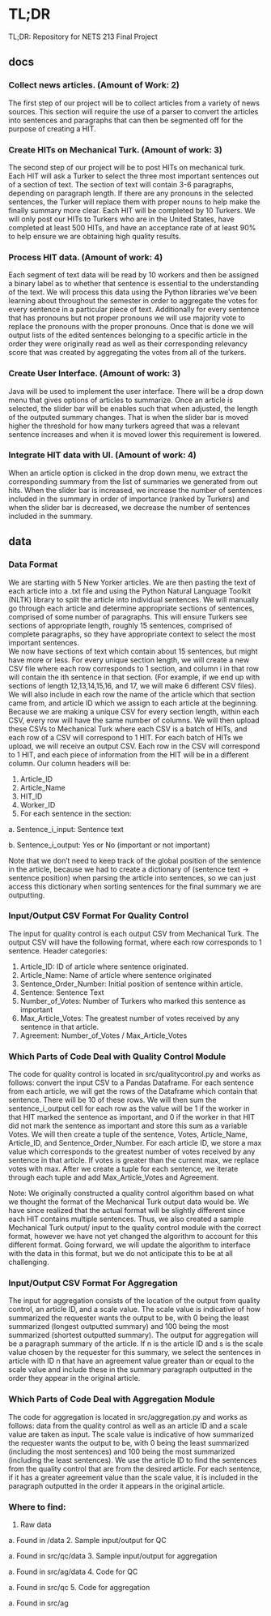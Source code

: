 # TL;DR 
TL;DR: Repository for NETS 213 Final Project

## docs

### Collect news articles.  (Amount of Work: 2)
The first step of our project will be to collect articles from a variety of news sources. This section will require the use of a parser to convert the articles into sentences and paragraphs that can then be segmented off for the purpose of creating a HIT. 

### Create HITs on Mechanical Turk. (Amount of work: 3)
The second step of our project will be to post HITs on mechanical turk.  Each HIT will ask a Turker to select the three most important sentences out of a section of text.  The section of text will contain 3-6 paragraphs, depending on paragraph length.  If there are any pronouns in the selected sentences, the Turker will replace them with proper nouns to help make the finally summary more clear.  Each HIT will be completed by 10 Turkers.  We will only post our HITs to Turkers who are in the United States, have completed at least 500 HITs, and have an acceptance rate of at least 90% to help ensure we are obtaining high quality results. 

### Process HIT data. (Amount of work: 4)
Each segment of text data will be read by 10 workers and then be assigned a binary label as to whether that sentence is essential to the understanding of the text. We will process this data using the Python libraries we’ve been learning about throughout the semester in order to aggregate the votes for every sentence in a particular piece of text. Additionally for every sentence that has pronouns but not proper pronouns we will use majority vote to replace the pronouns with the proper pronouns. Once that is done we will output lists of the edited sentences belonging to a specific article in the order they were originally read as well as their corresponding relevancy score that was created by aggregating the votes from all of the turkers. 

### Create User Interface. (Amount of work: 3)
Java will be used to implement the user interface. There will be a drop down menu that gives options of articles to summarize. Once an article is selected, the slider bar will be enables such that when adjusted, the length of the outputed summary changes. That is when the slider bar is moved higher the threshold for how many turkers agreed that was a relevant sentence increases and when it is moved lower this requirement is lowered. 

### Integrate HIT data with UI. (Amount of work: 4)
When an article option is clicked in the drop down menu, we extract the corresponding summary from the list of summaries we generated from out hits. When the slider bar is increased, we increase the number of sentences included in the summary in order of importance (ranked by Turkers) and when the slider bar is decreased, we decrease the number of sentences included in the summary.

## data

### Data Format
We are starting with 5 New Yorker articles.  We are then pasting the text of each article into a .txt file and using the Python Natural Language Toolkit (NLTK) library to split the article into individual sentences.  We will manually go through each article and determine appropriate sections of sentences, comprised of some number of paragraphs.  This will ensure Turkers see sections of appropriate length, roughly 15 sentences, comprised of complete paragraphs, so they have appropriate context to select the most important sentences.  
We now have sections of text which contain about 15 sentences, but might have more or less.  For every unique section length, we will create a new CSV file where each row corresponds to 1 section, and column i  in that row will contain the ith sentence in that section.  (For example, if we end up with sections of length 12,13,14,15,16, and 17, we will make 6 different CSV files). We will also include in each row the name of the article which that section came from, and article ID which we assign to each article at the beginning.  Because we are making a unique CSV for every section length, within each CSV, every row will have the same number of columns. We will then upload these CSVs to Mechanical Turk where each CSV is a batch of HITs, and each row of a CSV will correspond to 1 HIT. 
For each batch of HITs we upload, we will receive an output CSV.  Each row in the CSV will correspond to 1 HIT, and each piece of information from the HIT will be in a different column.  Our column headers will be:

1. Article_ID
2. Article_Name
3. HIT_ID
4. Worker_ID
5. For each sentence in the section:
  
  a. Sentence_i_input: Sentence text
  
  b. Sentence_i_output: Yes or No (important or not important)

Note that we don’t need to keep track of the global position of the sentence in the article, because we had to create a dictionary of (sentence text → sentence position) when parsing the article into sentences, so we can just access this dictionary when sorting sentences for the final summary we are outputting.  

### Input/Output CSV Format For Quality Control
The input for quality control is each output CSV from Mechanical Turk.  The output CSV will have the following format, where each row corresponds to 1 sentence.
Header categories:
  1. Article_ID: ID of article where sentence originated.
  2. Article_Name: Name of article where sentence originated
  3. Sentence_Order_Number: Initial position of sentence within article. 
  4. Sentence: Sentence Text
  5. Number_of_Votes: Number of Turkers who marked this sentence as important
  6. Max_Article_Votes: The greatest number of votes received by any sentence in that article.
  7. Agreement: Number_of_Votes / Max_Article_Votes

### Which Parts of Code Deal with Quality Control Module
The code for quality control is located in src/qualitycontrol.py and works as follows: convert the input CSV to a Pandas Dataframe.  For each sentence from each article, we will get the rows of the Dataframe which contain that sentence.  There will be 10 of these rows.  We will then sum the sentence_i_output cell for each row as the value will be 1 if the worker in that HIT marked the sentence as important, and 0 if the worker in that HIT did not mark the sentence as important and store this sum as a variable Votes.  We will then create a tuple of the sentence, Votes, Article_Name, Article_ID, and Sentence_Order_Number.  For each article ID, we store a max value which corresponds to the greatest number of votes received by any sentence in that article.  If votes is greater than the current max, we replace votes with max. After we create a tuple for each sentence, we iterate through each tuple and add Max_Article_Votes and Agreement.  

Note: We originally constructed a quality control algorithm based on what we thought the format of the Mechanical Turk output data would be.  We have since realized that the actual format will be slightly different since each HIT contains multiple sentences.  Thus, we also created a sample Mechanical Turk output/ input to the quality control module with the correct format, however we have not yet changed the algorithm to account for this different format.  Going forward, we will update the algorithm to interface with the data in this format, but we do not anticipate this to be at all challenging.  

### Input/Output CSV Format For Aggregation
The input for aggregation consists of the location of the output from quality control, an article ID, and a scale value. The scale value is indicative of how summarized the requester wants the output to be, with 0 being the least summarized (longest outputted summary) and 100 being the most summarized (shortest outputted summary). The output for aggregation will be a paragraph summary of the article. If n is the article ID and s is the scale value chosen by the requester for this summary, we select the sentences in article with ID n that have an agreement value greater than or equal to the scale value and include these in the summary paragraph outputted in the order they appear in the original article.

### Which Parts of Code Deal with Aggregation Module
The code for aggregation is located in src/aggregation.py and works as follows: data from the quality control as well as an article ID and a scale value are taken as input. The scale value is indicative of how summarized the requester wants the output to be, with 0 being the least summarized (including the most sentences) and 100 being the most summarized (including the least sentences). We use the article ID to find the sentences from the quality control that are from the desired article. For each sentence, if it has a greater agreement value than the scale value, it is included in the paragraph outputted in the order it appears in the original article.

### Where to find:
1. Raw data
  
  a. Found in /data
2. Sample input/output for QC
  
  a. Found in src/qc/data
3. Sample input/output for aggregation
  
  a. Found in src/ag/data
4. Code for QC
  
  a. Found in src/qc
5. Code for aggregation
  
  a. Found in src/ag
